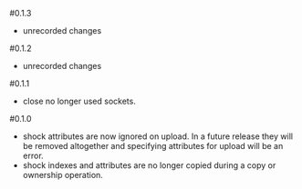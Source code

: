 #0.1.3
- unrecorded changes

#0.1.2
- unrecorded changes

#0.1.1
- close no longer used sockets.

#0.1.0

- shock attributes are now ignored on upload. In a future release they will be removed altogether
  and specifying attributes for upload will be an error.
- shock indexes and attributes are no longer copied during a copy or ownership operation.
